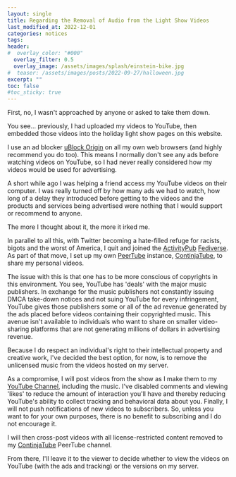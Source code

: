 ```yaml
---
layout: single
title: Regarding the Removal of Audio from the Light Show Videos
last_modified_at: 2022-12-01
categories: notices
tags: 
header:
#  overlay_color: "#000"
  overlay_filter: 0.5
  overlay_image: /assets/images/splash/einstein-bike.jpg
#  teaser: /assets/images/posts/2022-09-27/halloween.jpg
excerpt: ""
toc: false
#toc_sticky: true
---
```


First, no, I wasn't approached by anyone or asked to take them down. 

You see... previously, I had uploaded my videos to YouTube, then embedded those videos into the holiday light show pages on this website. 

I use an ad blocker [uBlock Origin](https://ublockorigin.com) on all my own web browsers (and highly recommend you do too). This means I normally don't see any ads before watching videos on YouTube, so I had never really considered how my videos would be used for advertising. 

A short while ago I was helping a friend access my YouTube videos on their computer. I was really turned off by how many ads we had to watch, how long of a delay they introduced before getting to the videos and the products and services being advertised were nothing that I would support or recommend to anyone.

The more I thought about it, the more it irked me. 

In parallel to all this, with Twitter becoming a hate-filled refuge for racists, bigots and the worst of America, I quit and joined the [ActivityPub](https://en.wikipedia.org/wiki/ActivityPub) [Fediverse](https://en.wikipedia.org/wiki/Fediverse). As part of that move, I set up my own [PeerTube](https://joinpeertube.org/) instance, [ContinjaTube](https://tube.continja.com), to share my personal videos.

The issue with this is that one has to be more conscious of copyrights in this environment. You see, YouTube has 'deals' with the major music publishers. In exchange for the music publishers not constantly issuing DMCA take-down notices and not suing YouTube for every infringement, YouTube gives those publishers some or all of the ad revenue generated by the ads placed before videos containing their copyrighted music. This avenue isn't available to individuals who want to share on smaller video-sharing platforms that are not generating millions of dollars in advertising revenue.

Because I do respect an individual's right to their intellectual property and creative work, I've decided the best option, for now, is to remove the unlicensed music from the videos hosted on my server.

As a compromise, I will post videos from the show as I make them to my [YouTube Channel](https://youtube.com/@chadgoode), including the music. I've disabled comments and viewing 'likes' to reduce the amount of interaction you'll have and thereby reducing YouTube's ability to collect tracking and behavioral data about you. Finally, I will not push notifications of new videos to subscribers. So, unless you want to for your own purposes, there is no benefit to subscribing and I do not encourage it.

I will then cross-post videos with all license-restricted content removed to my [ContinjaTube](https://tube.continja.com) PeerTube channel. 

From there, I'll leave it to the viewer to decide whether to view the videos on YouTube (with the ads and tracking) or the  versions on my server.